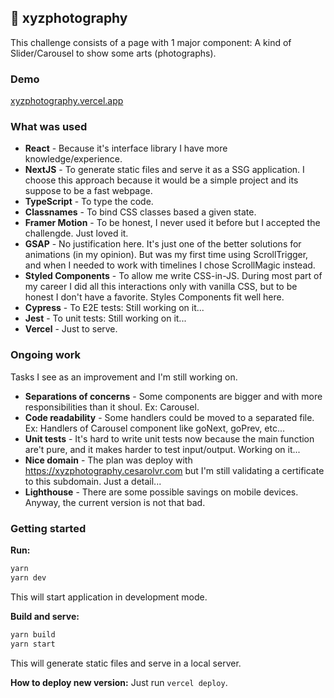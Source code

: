 
## 📸 xyzphotography
This challenge consists of a page with 1 major component: A kind of Slider/Carousel to show some arts (photographs).

### Demo
[xyzphotography.vercel.app](https://xyzphotography.vercel.app/)

### What was used

- **React** - Because it's interface library I have more knowledge/experience.
- **NextJS** - To generate static files and serve it as a SSG application. I choose this approach because it would be a simple project and its suppose to be a fast webpage.
- **TypeScript** - To type the code.
- **Classnames** - To bind CSS classes based a given state.
- **Framer Motion** - To be honest, I never used it before but I accepted the challengde. Just loved it.
- **GSAP** - No justification here. It's just one of the better solutions for animations (in my opinion). But was my first time using ScrollTrigger, and when I needed to work with timelines I chose ScrollMagic instead.
- **Styled Components** - To allow me write CSS-in-JS. During most part of my career I did all this interactions only with vanilla CSS, but to be honest I don't have a favorite. Styles Components fit well here.
- **Cypress** - To E2E tests: Still working on it...
- **Jest** - To unit tests: Still working on it...
- **Vercel** - Just to serve.

### Ongoing work
Tasks I see as an improvement and I'm still working on.

- **Separations of concerns** - Some components are bigger and with more responsibilities than it shoul. Ex: Carousel.
- **Code readability** - Some handlers could be moved to a separated file. Ex: Handlers of Carousel component like goNext, goPrev, etc...
- **Unit tests** - It's hard to write unit tests now because the main function are't pure, and it makes harder to test input/output. Working on it...
- **Nice domain** - The plan was deploy with https://xyzphotography.cesarolvr.com but I'm still validating a certificate to this subdomain. Just a detail...
- **Lighthouse** - There are some possible savings on mobile devices. Anyway, the current version is not that bad.

### Getting started

**Run:**
```javascript
yarn
yarn dev
```
This will start application in development mode.

**Build and serve:**
```javascript
yarn build
yarn start
```
This will generate static files and serve in a local server.

**How to deploy new version:**
Just run `vercel deploy`.
